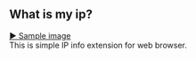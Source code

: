 ## What is my ip?
[▶ Sample image](https://python.is-inside.me/QpFGuU7F.png)  
This is simple IP info extension for web browser.
